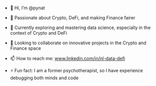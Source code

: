 - 👋 Hi, I’m @pynat

- 👀 Passionate about Crypto, DeFi, and making Finance fairer
- 🌱 Currently exploring and mastering data science, especially in the context of Crypto and DeFi
- 💞️ Looking to collaborate on innovative projects in the Crypto and Finance space
- 📫 How to reach me: www.linkedin.com/in/nl-data-defi
- ⚡ Fun fact: I am a former psychotherapist, so I have experience debugging both minds and code

<!---
pynat/pynat is a ✨ special ✨ repository because its `README.md` (this file) appears on your GitHub profile.
You can click the Preview link to take a look at your changes.
--->
